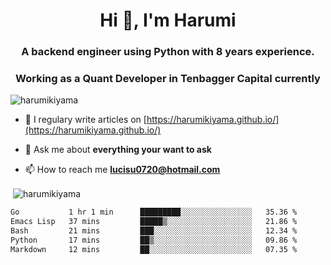 <h1 align="center">Hi 👋, I'm Harumi</h1>
<h3 align="center">A backend engineer using <b>Python</b> with 8 years experience.</h3>
<h3 align="center">Working as a Quant Developer in <b>Tenbagger Capital</b> currently</h3>

<p align="left"> <img src="https://komarev.com/ghpvc/?username=harumikiyama" alt="harumikiyama" /> </p>


- 📝 I regulary write articles on [https://harumikiyama.github.io/](https://harumikiyama.github.io/)

- 💬 Ask me about **everything your want to ask**

- 📫 How to reach me **lucisu0720@hotmail.com**

<p>&nbsp;<img align="center" src="https://github-readme-stats.vercel.app/api?username=harumikiyama&show_icons=true" alt="harumikiyama" /></p>


<!--START_SECTION:waka-->

```txt
Go           1 hr 1 min      █████████░░░░░░░░░░░░░░░░   35.36 %
Emacs Lisp   37 mins         █████▒░░░░░░░░░░░░░░░░░░░   21.86 %
Bash         21 mins         ███░░░░░░░░░░░░░░░░░░░░░░   12.34 %
Python       17 mins         ██▒░░░░░░░░░░░░░░░░░░░░░░   09.86 %
Markdown     12 mins         ██░░░░░░░░░░░░░░░░░░░░░░░   07.35 %
```

<!--END_SECTION:waka-->
